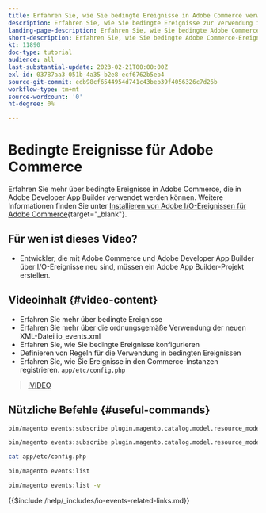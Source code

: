 ```yaml
---
title: Erfahren Sie, wie Sie bedingte Ereignisse in Adobe Commerce verwenden
description: Erfahren Sie, wie Sie bedingte Ereignisse zur Verwendung in Adobe Developer App Builder verwenden.
landing-page-description: Erfahren Sie, wie Sie bedingte Adobe Commerce-Ereignisse verwenden.
short-description: Erfahren Sie, wie Sie bedingte Adobe Commerce-Ereignisse verwenden.
kt: 11890
doc-type: tutorial
audience: all
last-substantial-update: 2023-02-21T00:00:00Z
exl-id: 03787aa3-051b-4a35-b2e8-ecf6762b5eb4
source-git-commit: edb98cf6544954d741c43beb39f4056326c7d26b
workflow-type: tm+mt
source-wordcount: '0'
ht-degree: 0%

---
```


# Bedingte Ereignisse für Adobe Commerce

Erfahren Sie mehr über bedingte Ereignisse in Adobe Commerce, die in Adobe Developer App Builder verwendet werden können. Weitere Informationen finden Sie unter [Installieren von Adobe I/O-Ereignissen für Adobe Commerce](https://developer.adobe.com/commerce/events/get-started/conditional-events/){target="_blank"}.

## Für wen ist dieses Video?

* Entwickler, die mit Adobe Commerce und Adobe Developer App Builder über I/O-Ereignisse neu sind, müssen ein Adobe App Builder-Projekt erstellen.

## Videoinhalt {#video-content}

* Erfahren Sie mehr über bedingte Ereignisse
* Erfahren Sie mehr über die ordnungsgemäße Verwendung der neuen XML-Datei io_events.xml
* Erfahren Sie, wie Sie bedingte Ereignisse konfigurieren
* Definieren von Regeln für die Verwendung in bedingten Ereignissen
* Erfahren Sie, wie Sie Ereignisse in den Commerce-Instanzen registrieren. `app/etc/config.php`

>[!VIDEO](https://video.tv.adobe.com/v/3415806?quality=12&learn=on)

## Nützliche Befehle {#useful-commands}

```bash
bin/magento events:subscribe plugin.magento.catalog.model.resource_model.product.save --fields=sku --fields=qty --fields=category_id

bin/magento events:subscribe plugin.magento.catalog.model.resource_model.product.save_low_stock --parent=plugin.magento.catalog.model.resource_model.product.save --fields=sku --fields=qty --fields=category_id --rules="qty|lessThan|20" --rules="category_id|in|3,4,5"

cat app/etc/config.php

bin/magento events:list

bin/magento events:list -v
```

{{$include /help/_includes/io-events-related-links.md}}
